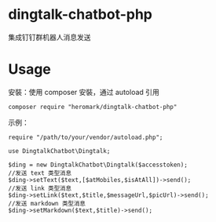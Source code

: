 # dingtalk-chatbot-php
集成钉钉群机器人消息发送

# Usage
安裝：使用 composer 安裝，通过 autoload 引用

``` 
composer require "heromark/dingtalk-chatbot-php"

```

示例：

```
require "/path/to/your/vendor/autoload.php";

use DingtalkChatbot\Dingtalk;

$ding = new DingtalkChatbot\Dingtalk($accesstoken);
//发送 text 类型消息
$ding->setText($text,[$atMobiles,$isAtAll])->send();
//发送 link 类型消息
$ding->setLink($text,$title,$messageUrl,$picUrl)->send();
//发送 markdown 类型消息
$ding->setMarkdown($text,$title)->send();

```